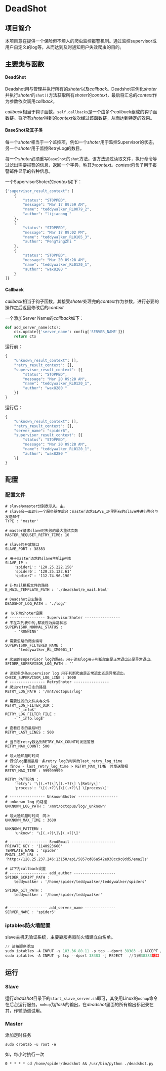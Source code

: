# DeadShot

## 项目简介

本项目意在提供一个保险但不烦人的爬虫监控报警机制。通过监控supervisor或用户自定义的log等，从而达到及时通知用户失效爬虫的目的。

## 主要类与函数

#### DeadShot

Deadshot用与管理并执行所有的*shoter*以及*callback*。Deadshot实例化*shoter*并执行*shoter*的`shot()`方法获取所有*shoter*的*context*，最后将汇总的*context*作为参数依次调用*callback*。

*callback*相当于钩子函数，`self.callbacks`是一个由多个*callback*组成的钩子函数链。将所有*shoter*得到的*context*依次经过该函数链，从而达到特定的效果。



#### BaseShot及其子类

每一个*shoter*相当于一个监控项，例如一个*shoter*用于监控Supervisor的状态，另一个*shoter*用于监控RetryLog的数目。

每一个*shoter*必须重写`BaseShot`的`shot`方法，该方法通过读取文件，执行命令等过滤出需要报警的信息，返回一个字典，称其为*context*。*context*包含了用于报警邮件显示的各种信息。

一个SupervisorShoter的*context*如下：

```py
{"supervisor_result_context": [
    {
        "status": "STOPPED",
        "message": "Mar 17 09:59 AM",
        "name": "teddywalker_RL0079_2",
        "author": "lijiacong "
    },
    {
        "status": "STOPPED",
        "message": "Mar 17 09:02 PM",
        "name": "teddywalker_RL0105_3",
        "author": "PengYingZhi "
    },
    {
        "status": "STOPPED",
        "message": "Mar 20 09:28 AM",
        "name": "teddywalker_RL0120_1",
        "author": "wax8280 "
    }
]}
```



#### Callback

*callback*相当于钩子函数，其接受*shoter*处理完的*context*作为参数，进行必要的操作之后返回修改后的*context*

一个添加Server Name的*callback*如下：

```py
def add_server_name(ctx):
    ctx.update({'server_name': config['SERVER_NAME']})
    return ctx
```

运行前：

```py
{
    "unknown_result_context": [], 
    "retry_result_context": [], 
    "supervisor_result_context": [{
        "status": "STOPPED", 
        "message": "Mar 20 09:28 AM", 
        "name": "teddywalker_RL0120_1", 
        "author": "wax8280 "
    }]
}
```

运行后：

```py
{
    "unknown_result_context": [], 
    "retry_result_context": [], 
    "server_name": "spider6", 
    "supervisor_result_context": [{
        "status": "STOPPED", 
        "message": "Mar 20 09:28 AM", 
        "name": "teddywalker_RL0120_1", 
        "author": "wax8280 "
    }]
}
```



## 配置

### 配置文件

```
# slave与master分别表示从，主。
# slave会一直运行一个服务器在后台；master请求SLAVE_IP里所有的slave并进行整合与发送邮件
TYPE : 'master'

# master请求slave时失败的最大重试次数
MASTER_REQUSET_RETRY_TIME: 10

# slave的开放端口
SLAVE_PORT : 38383

# 用于master请求的slave主机ip列表
SLAVE_IP :
    'spider1': '120.25.222.158'
    'spider6': '120.25.122.61'
    'spdier7': '112.74.96.190'

# E-Mail模板文件的路径
E_MAIL_TEMPLATE_PATH : './deadshot/e_mail.html'

# Deadshot日志路径
DEADSHOT_LOG_PATH : './log/'

#　以下为Shoter设置
# ---------------- SupervisorShoter ----------------
# 不在次列表中的,都被视为异常状态
SUPERVISOR_NORMAL_STATUS :
    - 'RUNNING'

# 需要忽略的爬虫编号
SUPERVISOR_FILTERED_NAME :
    - 'teddywalker_RL_XM0001_1'

# 爬虫的supervisor log的路径。用于读取log用于判断爬虫是正常退出还是异常退出。
SPIDER_SUPERVISOR_LOG_PATH : ''

# 读取多少条supervisor log 用于判断爬虫是正常退出还是异常退出。
CHECK_SUPERVISOR_LOG_LINE : 1000
# ---------------- RetryShoter ----------------
# 爬虫retry日志的路径
RETRY_LOG_PATH : '/mnt/octopus/log'

# 需要过滤的文件夹与文件
RETRY_LOG_FILTER_DIR :
    - '_info$'
RETRY_LOG_FILTER_FILE :
    - '_info.log$'

# 查看日志的最后N行
RETRY_LAST_LINES : 500

# 当日志retry数达到RETRY_MAX_COUNT时发送警报
RETRY_MAX_COUNT: 500

# 最大通知超时时间
# 假设log里面最后一条retry log的时间为last_retry_log_time
# 当now - last_retry_log_time > RETRY_MAX_TIME　时发送警报
RETRY_MAX_TIME : 999999999

RETRY_PATTERN :
    'retry': '\[(.+?)\]\[(.+?)\] \[Retry\]'
    'process': '\[(.+?)\]\[(.+?)\] \[process\]'

# ---------------- UnknownShoter ------------------
# unkonwn log 的路径
UNKNOWN_LOG_PATH : '/mnt/octopus/log/_unknown'

# 最大通知超时时间　同上
UNKNOWN_MAX_TIME : 3600

UNKNOWN_PATTERN :
    'unknow': '\[(.+?)\]\[(.+?)\]'

# ----------------- SendEmail --------------------
PRIVATE_KEY : '1140923668'
TEMPLATE_NAME : 'spider'
EMAIL_API_URL : 'http://120.25.237.246:13150/api/5857cd86a542e930cc9c8dd5/emails'

# 以下为callback设置
# ----------------- add_author -------------------
SPIDER_SCRIPT_PATH :
    teddywalker : '/home/spider/teddywalker/teddywalker/spiders'

SPIDER_GIT_PATH :
    teddywalker : '/home/spider/teddywalker'


# ----------------- add_server_name --------------
SERVER_NAME : 'spider5'
```



### iptables防火墙配置

slave主机无验证系统，主要靠服务器防火墙建立白名单。

```py
// 请按顺序添加
sudo iptables -A INPUT -s 183.36.80.11 -p tcp --dport 38383 -j ACCEPT //添加master server为白名单
sudo iptables -A INPUT -p tcp --dport 38383 -j REJECT	//关闭38383端口
```



## 运行

### Slave

运行*deadshot*目录下的`start_slave_server.sh`即可，其使用Linux的`nohup`命令在后台运行服务。`nohup`为*flask*的输出，在*deadshot*里面的所有输出都记录在其，作辅助调试用。



### Master

添加定时任务

```
sudo crontab -u root -e
```

如，每小时执行一次

```
0 * * * * cd /home/spider/deadshot && /usr/bin/python ./deadshot.py
```

